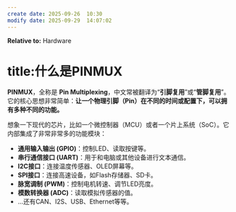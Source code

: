 ```yaml
---
create date: 2025-09-26  10:30
modify date: 2025-09-29  14:07:02
---
```


**Relative to:** Hardware

# title:什么是PINMUX

**PINMUX**，全称是 **Pin Multiplexing**，中文常被翻译为“**引脚复用**”或“**管脚复用**”。它的核心思想非常简单：**让一个物理引脚（Pin）在不同的时间或配置下，可以拥有多种不同的功能。**

想象一下现代的芯片，比如一个微控制器（MCU）或者一个片上系统（SoC）。它内部集成了非常非常多的功能模块：

- **通用输入输出 (GPIO)**：控制LED、读取按键等。
- **串行通信接口 (UART)**：用于和电脑或其他设备进行文本通信。
- **I2C接口**：连接温度传感器、OLED屏幕等。
- **SPI接口**：连接高速设备，如Flash存储器、SD卡。
- **脉宽调制 (PWM)**：控制电机转速、调节LED亮度。
- **模数转换器 (ADC)**：读取模拟传感器的值。
- ...还有CAN、I2S、USB、Ethernet等等。
